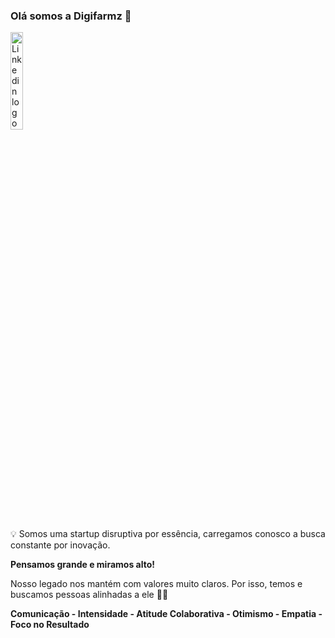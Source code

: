 ### Olá somos a Digifarmz 👋

<a href="https://www.linkedin.com/company/digifarmz/">
  <img src="https://content.linkedin.com/content/dam/me/business/en-us/amp/brand-site/v2/bg/LI-Logo.svg.original.svg" alt="Linkedin logo"
	title="Linkedin Digifarmz" width="20%" height="auto" />
</a>

<p>
💡 Somos uma startup disruptiva por essência, carregamos conosco a busca constante por inovação.

**Pensamos grande e miramos alto!**

Nosso legado nos mantém com valores muito claros. Por isso, temos e buscamos pessoas alinhadas a ele 🚀💛

**Comunicação - Intensidade - Atitude Colaborativa - Otimismo - Empatia - Foco no Resultado**
</p>
<!--

**Here are some ideas to get you started:**

🙋‍♀️ A short introduction - what is your organization all about?
🌈 Contribution guidelines - how can the community get involved?
👩‍💻 Useful resources - where can the community find your docs? Is there anything else the community should know?
🍿 Fun facts - what does your team eat for breakfast?
🧙 Remember, you can do mighty things with the power of [Markdown](https://docs.github.com/github/writing-on-github/getting-started-with-writing-and-formatting-on-github/basic-writing-and-formatting-syntax)
-->
